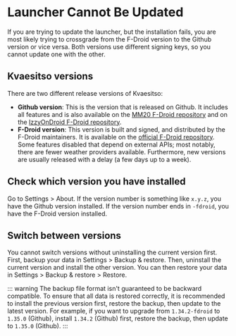 # Launcher Cannot Be Updated

If you are trying to update the launcher, but the installation fails, you are most likely trying
to crossgrade from the F-Droid version to the Github version or vice versa. Both versions use
different signing keys, so you cannot update one with the other.

## Kvaesitso versions

There are two different release versions of Kvaesitso:

- **Github version**: This is the version that is released on Github. It includes all features and
  is also available on
  the [MM20 F-Droid repository](https://fdroid.mm20.de/app/de.mm20.launcher2.release) and on
  the [IzzyOnDroid F-Droid repository](https://apt.izzysoft.de/fdroid/index/apk/de.mm20.launcher2.release).
- **F-Droid version**: This version is built and signed, and distributed by the F-Droid maintainers.
  It is available on
  the [official F-Droid repository](https://f-droid.org/packages/de.mm20.launcher2.release). Some
  features disabled that depend on external APIs; most notably, there are fewer
  weather providers available. Furthermore, new versions are usually released with a delay (a few
  days up to a week).

## Check which version you have installed

Go to Settings > About. If the version number is something like `x.y.z`, you have the Github version
installed. If the version number ends in `-fdroid`, you have the F-Droid version installed.

## Switch between versions

You cannot switch versions without uninstalling the current version first. First, backup your
data in Settings > Backup & restore. Then, uninstall the current version and install the other
version. You can then restore your data in Settings > Backup & restore > Restore.

::: warning
The backup file format isn't guaranteed to be backward compatible. To ensure that all data is restored
correctly, it is recommended to install the previous version first, restore the backup, then update to
the latest version. For example, if you want to upgrade from `1.34.2-fdroid` to `1.35.0` (Github), install
`1.34.2` (Github) first, restore the backup, then update to `1.35.0` (Github).
:::
